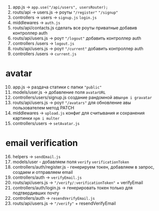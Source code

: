 1. app.js -> `app.use("/api/users", usersRouter);`
2. routs/api -> users.js -> роуты `"/register"` `"/signup"`
3. controllers -> users -> `signup.js` `login.js`
4. middlewares -> `auth.js` 
5. routs/api/contacts.js сделать все роуты приватные добавив контроллер auth
6. routs/api/users.js -> роут `"/logout"` добавить контроллер auth
7. controllers /users -> `logout.js`
8. routs/api/users.js -> роут `"/current"` добавить контроллер auth
9. controllers /users -> `current.js`
# avatar
10. app.js -> раздача статики с папки `"public"` 
11. models/user.js -> добавление поля `avatarURL`
12. controllers/users/signup.js создание рандомной авы`npm i gravatar`
13. routs/api/users.js -> роут `"/avatars"` для обновление авы пользователем метод PATCH
14. middlewares -> `upload.js` конфиг для считывания и сохранения картинки `npm i multer`
15. controllers/users -> `setAvatar.js` 
# email verification
16. helpers -> `sendEmail.js`
17. models/user - добавляем поля `verify` `verificationToken`
18. controllers/auth/register.js - генерируем токен, добавляем в запрос, создаем и отправляем email
19. controllers/auth -> `verifyEmail.js`
20. routs/api/users.js -> `"/verify/:verificationToken"` + verifyEmail
21. controllers/auth/login.js -> генерировать токен только для подтвердивших почту
22. controllers/auth -> `resendVerifyEmail.js`
23. routs/api/users.js -> `"/verify"` + resendVerifyEmail
